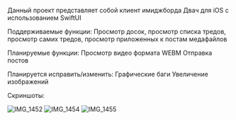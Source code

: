 Данный проект представляет собой клиент имиджборда Двач для iOS с использованием SwiftUI

Поддерживаемые функции:
Просмотр досок, просмотр списка тредов, просмотр самих тредов, просмотр приложенных к постам медафайлов

Планируемые функции:
Просмотр видео формата WEBM
Отправка постов

Планируется исправить/изменить: 
Графические баги
Увеличение изображений

Скриншоты:

![IMG_1452](https://github.com/user-attachments/assets/e5a1774a-2aec-40bb-ad9f-67a07cb7c55b)
![IMG_1454](https://github.com/user-attachments/assets/8c315e03-46ed-4b6f-92f4-b2a3ea861bdc)
![IMG_1455](https://github.com/user-attachments/assets/4662cc2a-7001-4185-bdb2-b889bcf0a529)


